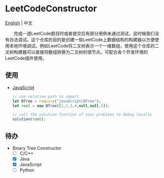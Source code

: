 # **LeetCodeConstructor**
[English](./README.md) | 中文

&emsp;&emsp;完成一道LeetCode题目时或者提交后有部分用例未通过测试，这时候我们没有办法调试。这个仓库的目的是创建一些LeetCode上数据结构的构建器以方便使用本地环境调试。例如LeetCode将二叉树表示一个一维数组，使用这个仓库的二叉树构建器可以直接将数组转换为二叉树的很节点。可配合各个开发环境的LeetCode插件使用。
## **使用**
- [JavaScript](./javaScript/BTreeUsage.js)
  ```javascript
  // use relative path to import
  let BTree = require("javaScript/BTree");
  let root = new BTree([1,2,3,4,null,null,5]);

  // call the solution function of your problems to debug locally
  solution(root);
  ```
## **待办**
 - Binary Tree Constructor
    - [ ] C/C++
    - [x] Java
    - [x] JavaScript
    - [ ] Python